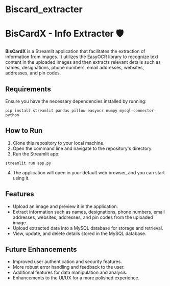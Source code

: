 # Biscard_extracter
# BisCardX - Info Extracter 🛡️

**BisCardX** is a Streamlit application that facilitates the extraction of information from images. It utilizes the EasyOCR library to recognize text content in the uploaded images and then extracts relevant details such as names, designations, phone numbers, email addresses, websites, addresses, and pin codes.

## Requirements

Ensure you have the necessary dependencies installed by running:

```
pip install streamlit pandas pillow easyocr numpy mysql-connector-python
```

## How to Run

1. Clone this repository to your local machine.
2. Open the command line and navigate to the repository's directory.
3. Run the Streamlit app:

```
streamlit run app.py
```

4. The application will open in your default web browser, and you can start using it.

## Features

- Upload an image and preview it in the application.
- Extract information such as names, designations, phone numbers, email addresses, websites, addresses, and pin codes from the uploaded image.
- Upload extracted data into a MySQL database for storage and retrieval.
- View, update, and delete details stored in the MySQL database.


## Future Enhancements

- Improved user authentication and security features.
- More robust error handling and feedback to the user.
- Additional features for data manipulation and analysis.
- Enhancements to the UI/UX for a more polished experience.
